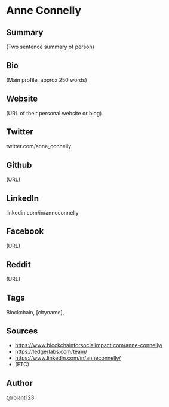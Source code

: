 # Anne Connelly

## Summary
(Two sentence summary of person)

## Bio
(Main profile, approx 250 words)

## Website
(URL of their personal website or blog)

## Twitter
twitter.com/anne_connelly

## Github
(URL)

## LinkedIn
linkedin.com/in/anneconnelly

## Facebook
(URL)

## Reddit
(URL)

## Tags
Blockchain, [cityname], 

## Sources
- https://www.blockchainforsocialimpact.com/anne-connelly/
- https://ledgerlabs.com/team/
- https://www.linkedin.com/in/anneconnelly/
- (ETC)

## Author
@rplant123
